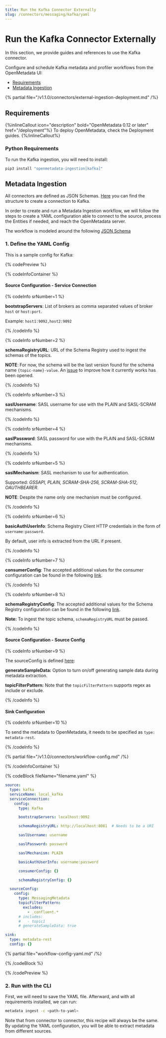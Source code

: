 ```yaml
---
title: Run the Kafka Connector Externally
slug: /connectors/messaging/kafka/yaml
---
```


# Run the Kafka Connector Externally

In this section, we provide guides and references to use the Kafka connector.

Configure and schedule Kafka metadata and profiler workflows from the OpenMetadata UI:

- [Requirements](#requirements)
- [Metadata Ingestion](#metadata-ingestion)

{% partial file="/v1.1.0/connectors/external-ingestion-deployment.md" /%}

## Requirements

{%inlineCallout icon="description" bold="OpenMetadata 0.12 or later" href="/deployment"%}
To deploy OpenMetadata, check the Deployment guides.
{%/inlineCallout%}



### Python Requirements

To run the Kafka ingestion, you will need to install:

```bash
pip3 install "openmetadata-ingestion[kafka]"
```

## Metadata Ingestion

All connectors are defined as JSON Schemas.
[Here](https://github.com/open-metadata/OpenMetadata/blob/main/openmetadata-spec/src/main/resources/json/schema/entity/services/connections/messaging/kafkaConnection.json)
you can find the structure to create a connection to Kafka.

In order to create and run a Metadata Ingestion workflow, we will follow
the steps to create a YAML configuration able to connect to the source,
process the Entities if needed, and reach the OpenMetadata server.

The workflow is modeled around the following
[JSON Schema](https://github.com/open-metadata/OpenMetadata/blob/main/openmetadata-spec/src/main/resources/json/schema/metadataIngestion/workflow.json)

### 1. Define the YAML Config

This is a sample config for Kafka:

{% codePreview %}

{% codeInfoContainer %}

#### Source Configuration - Service Connection

{% codeInfo srNumber=1 %}

**bootstrapServers**: List of brokers as comma separated values of broker `host` or `host:port`.

Example: `host1:9092,host2:9092`

{% /codeInfo %}

{% codeInfo srNumber=2 %}

**schemaRegistryURL**: URL of the Schema Registry used to ingest the schemas of the topics.

**NOTE**: For now, the schema will be the last version found for the schema name `{topic-name}-value`. An [issue](https://github.com/open-metadata/OpenMetadata/issues/10399) to improve how it currently works has been opened.

{% /codeInfo %}

{% codeInfo srNumber=3 %}

**saslUsername**: SASL username for use with the PLAIN and SASL-SCRAM mechanisms.

{% /codeInfo %}

{% codeInfo srNumber=4 %}

**saslPassword**: SASL password for use with the PLAIN and SASL-SCRAM mechanisms.

{% /codeInfo %}

{% codeInfo srNumber=5 %}

**saslMechanism**: SASL mechanism to use for authentication.

Supported: _GSSAPI, PLAIN, SCRAM-SHA-256, SCRAM-SHA-512, OAUTHBEARER_.

**NOTE**: Despite the name only one mechanism must be configured.

{% /codeInfo %}

{% codeInfo srNumber=6 %}

**basicAuthUserInfo**: Schema Registry Client HTTP credentials in the form of `username:password`.

By default, user info is extracted from the URL if present.

{% /codeInfo %}

{% codeInfo srNumber=7 %}

**consumerConfig**: The accepted additional values for the consumer configuration can be found in the following 
[link](https://github.com/edenhill/librdkafka/blob/master/CONFIGURATION.md).

{% /codeInfo %}

{% codeInfo srNumber=8 %}

**schemaRegistryConfig**: The accepted additional values for the Schema Registry configuration can be found in the 
following [link](https://docs.confluent.io/5.5.1/clients/confluent-kafka-python/index.html#confluent_kafka.schema_registry.SchemaRegistryClient).

**Note:** To ingest the topic schema, `schemaRegistryURL` must be passed.

{% /codeInfo %}

#### Source Configuration - Source Config

{% codeInfo srNumber=9 %}

The sourceConfig is defined [here](https://github.com/open-metadata/OpenMetadata/blob/main/openmetadata-spec/src/main/resources/json/schema/metadataIngestion/messagingServiceMetadataPipeline.json):

**generateSampleData:** Option to turn on/off generating sample data during metadata extraction.

**topicFilterPattern:** Note that the `topicFilterPattern` supports regex as include or exclude.

{% /codeInfo %}

#### Sink Configuration

{% codeInfo srNumber=10 %}

To send the metadata to OpenMetadata, it needs to be specified as `type: metadata-rest`.

{% /codeInfo %}

{% partial file="/v1.1.0/connectors/workflow-config.md" /%}

{% /codeInfoContainer %}

{% codeBlock fileName="filename.yaml" %}

```yaml
source:
  type: kafka
  serviceName: local_kafka
  serviceConnection:
    config:
      type: Kafka
```
```yaml {% srNumber=1 %}
      bootstrapServers: localhost:9092
```
```yaml {% srNumber=2 %}
      schemaRegistryURL: http://localhost:8081  # Needs to be a URI
```
```yaml {% srNumber=3 %}
      saslUsername: username
```
```yaml {% srNumber=4 %}
      saslPassword: password
```
```yaml {% srNumber=5 %}
      saslMechanism: PLAIN
```
```yaml {% srNumber=6 %}
      basicAuthUserInfo: username:password
```
```yaml {% srNumber=7 %}
      consumerConfig: {}
```
```yaml {% srNumber=8 %}
      schemaRegistryConfig: {}
```
```yaml {% srNumber=9 %}
  sourceConfig:
    config:
      type: MessagingMetadata
      topicFilterPattern:
        excludes:
          - _confluent.*
      # includes:
      #   - topic1
      # generateSampleData: true
```
```yaml {% srNumber=10 %}
sink:
  type: metadata-rest
  config: {}
```

{% partial file="workflow-config-yaml.md" /%}

{% /codeBlock %}

{% /codePreview %}

### 2. Run with the CLI

First, we will need to save the YAML file. Afterward, and with all requirements installed, we can run:

```bash
metadata ingest -c <path-to-yaml>
```

Note that from connector to connector, this recipe will always be the same. By updating the YAML configuration,
you will be able to extract metadata from different sources.
